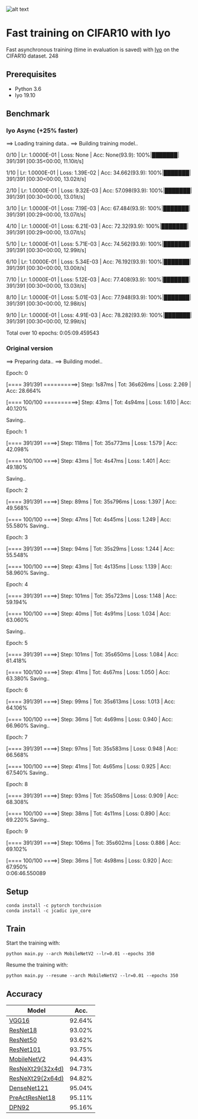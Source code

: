 ![alt text](https://raw.githubusercontent.com/JeanMaximilienCadic/CIFAR10-Iyo/master/img/cifar.jpg)

# Fast training on CIFAR10 with Iyo

Fast asynchronous training (time in evaluation is saved) with [Iyo](http://iyo.ai/) on the CIFAR10 dataset.
248
## Prerequisites
- Python 3.6
- Iyo 19.10

## Benchmark
### Iyo Async (+25% faster)
==> Loading training data..
==> Building training model..

0/10 | Lr: 1.0000E-01 | Loss: None | Acc: None(93.9): 100%|███████| 391/391 [00:35<00:00, 11.10it/s]

1/10 | Lr: 1.0000E-01 | Loss: 1.39E-02 | Acc: 34.662(93.9): 100%|███████| 391/391 [00:30<00:00, 13.02it/s]

2/10 | Lr: 1.0000E-01 | Loss: 9.32E-03 | Acc: 57.098(93.9): 100%|███████| 391/391 [00:30<00:00, 13.01it/s]

3/10 | Lr: 1.0000E-01 | Loss: 7.19E-03 | Acc: 67.484(93.9): 100%|███████| 391/391 [00:29<00:00, 13.07it/s]

4/10 | Lr: 1.0000E-01 | Loss: 6.21E-03 | Acc: 72.32(93.9): 100%|███████| 391/391 [00:29<00:00, 13.07it/s]

5/10 | Lr: 1.0000E-01 | Loss: 5.71E-03 | Acc: 74.562(93.9): 100%|███████| 391/391 [00:30<00:00, 12.99it/s]

6/10 | Lr: 1.0000E-01 | Loss: 5.34E-03 | Acc: 76.192(93.9): 100%|███████| 391/391 [00:30<00:00, 13.00it/s]

7/10 | Lr: 1.0000E-01 | Loss: 5.12E-03 | Acc: 77.408(93.9): 100%|███████| 391/391 [00:30<00:00, 13.03it/s]

8/10 | Lr: 1.0000E-01 | Loss: 5.01E-03 | Acc: 77.948(93.9): 100%|███████| 391/391 [00:30<00:00, 12.98it/s]

9/10 | Lr: 1.0000E-01 | Loss: 4.91E-03 | Acc: 78.282(93.9): 100%|███████| 391/391 [00:30<00:00, 12.99it/s]

Total over 10 epochs: 0:05:09.459543

### Original version
==> Preparing data..
==> Building model..

Epoch: 0

[==== 391/391 ==========>]  Step: 1s87ms | Tot: 36s626ms | Loss: 2.269 | Acc: 28.664%
 
[==== 100/100 ==========>]  Step: 43ms | Tot: 4s94ms | Loss: 1.610 | Acc: 40.120%

Saving..

Epoch: 1

[==== 391/391 ====>]  Step: 118ms | Tot: 35s773ms | Loss: 1.579 | Acc: 42.098%

[==== 100/100 ====>]  Step: 43ms | Tot: 4s47ms | Loss: 1.401 | Acc: 49.180%

Saving..

Epoch: 2

[==== 391/391 ====>]  Step: 89ms | Tot: 35s796ms | Loss: 1.397 | Acc: 49.568%

[==== 100/100 ====>]  Step: 47ms | Tot: 4s45ms | Loss: 1.249 | Acc: 55.580%
Saving..

Epoch: 3

[==== 391/391 ====>]  Step: 94ms | Tot: 35s29ms | Loss: 1.244 | Acc: 55.548%

[==== 100/100 ====>]  Step: 43ms | Tot: 4s135ms | Loss: 1.139 | Acc: 58.960%
Saving..

Epoch: 4

[==== 391/391 ====>]  Step: 101ms | Tot: 35s723ms | Loss: 1.148 | Acc: 59.194%

[==== 100/100 ====>]  Step: 40ms | Tot: 4s91ms | Loss: 1.034 | Acc: 63.060%

Saving..

Epoch: 5

[==== 391/391 ====>]  Step: 101ms | Tot: 35s650ms | Loss: 1.084 | Acc: 61.418%

[==== 100/100 ====>]  Step: 41ms | Tot: 4s67ms | Loss: 1.050 | Acc: 63.380%
Saving..

Epoch: 6

[==== 391/391 ====>]  Step: 99ms | Tot: 35s613ms | Loss: 1.013 | Acc: 64.106%

[==== 100/100 ====>]  Step: 36ms | Tot: 4s69ms | Loss: 0.940 | Acc: 66.960%
Saving..

Epoch: 7

[==== 391/391 ====>]  Step: 97ms | Tot: 35s583ms | Loss: 0.948 | Acc: 66.568%

[==== 100/100 ====>]  Step: 41ms | Tot: 4s65ms | Loss: 0.925 | Acc: 67.540%
Saving..

Epoch: 8

[==== 391/391 ====>]  Step: 93ms | Tot: 35s508ms | Loss: 0.909 | Acc: 68.308%  

[==== 100/100 ====>]  Step: 38ms | Tot: 4s11ms | Loss: 0.890 | Acc: 69.220%
Saving..

Epoch: 9

[==== 391/391 ====>]  Step: 106ms | Tot: 35s602ms | Loss: 0.886 | Acc: 69.102%            

[==== 100/100 ====>]  Step: 36ms | Tot: 4s98ms | Loss: 0.920 | Acc: 67.950%                                                                      
0:06:46.550089



## Setup
```
conda install -c pytorch torchvision
conda install -c jcadic iyo_core
```

## Train
Start the training with:
```
python main.py --arch MobileNetV2 --lr=0.01 --epochs 350
```

Resume the training with:
```
python main.py --resume --arch MobileNetV2 --lr=0.01 --epochs 350
```


## Accuracy
| Model             | Acc.        |
| ----------------- | ----------- |
| [VGG16](https://arxiv.org/abs/1409.1556)              | 92.64%      |
| [ResNet18](https://arxiv.org/abs/1512.03385)          | 93.02%      |
| [ResNet50](https://arxiv.org/abs/1512.03385)          | 93.62%      |
| [ResNet101](https://arxiv.org/abs/1512.03385)         | 93.75%      |
| [MobileNetV2](https://arxiv.org/abs/1801.04381)       | 94.43%      |
| [ResNeXt29(32x4d)](https://arxiv.org/abs/1611.05431)  | 94.73%      |
| [ResNeXt29(2x64d)](https://arxiv.org/abs/1611.05431)  | 94.82%      |
| [DenseNet121](https://arxiv.org/abs/1608.06993)       | 95.04%      |
| [PreActResNet18](https://arxiv.org/abs/1603.05027)    | 95.11%      |
| [DPN92](https://arxiv.org/abs/1707.01629)             | 95.16%      |

